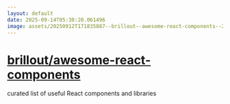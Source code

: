 ```yaml
---
layout: default
date: 2025-09-14T05:30:20.061496
image: assets/20250912T171835887--brillout--awesome-react-components--20250912T172551746--cropped.png
---
```


# [brillout/awesome-react-components](https://github.com/brillout/awesome-react-components)

curated list of useful React components and libraries
